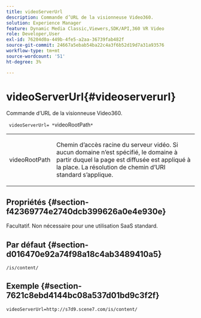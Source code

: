 ```yaml
---
title: videoServerUrl
description: Commande d’URL de la visionneuse Video360.
solution: Experience Manager
feature: Dynamic Media Classic,Viewers,SDK/API,360 VR Video
role: Developer,User
exl-id: 76204d0a-449b-4fe5-a2aa-36739fab482f
source-git-commit: 24667a5ebab54ba22c4a3f6b52d19d7a31a93576
workflow-type: tm+mt
source-wordcount: '51'
ht-degree: 3%

---
```


# videoServerUrl{#videoserverurl}

Commande d’URL de la visionneuse Video360.

` videoServerUrl= *`videoRootPath`*`

<table id="table_C616483932C2482CA9794DDD7313FD7C"> 
 <tbody> 
  <tr> 
   <td colname="col1"> <p> <span class="codeph"> <span class="varname"> videoRootPath</span> </span> </p> </td> 
   <td colname="col2"> <p> Chemin d’accès racine du serveur vidéo. Si aucun domaine n’est spécifié, le domaine à partir duquel la page est diffusée est appliqué à la place. La résolution de chemin d’URI standard s’applique. </p> </td> 
  </tr> 
 </tbody> 
</table>

## Propriétés {#section-f42369774e2740dcb399626a0e4e930e}

Facultatif. Non nécessaire pour une utilisation SaaS standard.

## Par défaut {#section-d016470e92a74f98a18c4ab3489410a5}

`/is/content/`

## Exemple {#section-7621c8ebd4144bc08a537d01bd9c3f2f}

```
videoServerUrl=http://s7d9.scene7.com/is/content/
```
